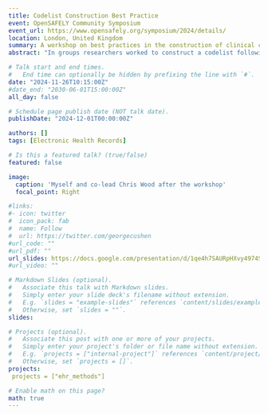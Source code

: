 ```yaml
---
title: Codelist Construction Best Practice
event: OpenSAFELY Community Symposium
event_url: https://www.opensafely.org/symposium/2024/details/
location: London, United Kingdom
summary: A workshop on best practices in the construction of clinical codelists
abstract: "In groups researchers worked to construct a codelist following a framework of best practices for codelist construction. This will be based around OpenCodelists. There was time at the end to review the codelists created and discuss any differences."

# Talk start and end times.
#   End time can optionally be hidden by prefixing the line with `#`.
date: "2024-11-26T10:15:00Z"
#date_end: "2030-06-01T15:00:00Z"
all_day: false

# Schedule page publish date (NOT talk date).
publishDate: "2024-12-01T00:00:00Z"

authors: []
tags: [Electronic Health Records]

# Is this a featured talk? (true/false)
featured: false

image:
  caption: 'Myself and co-lead Chris Wood after the workshop'
  focal_point: Right

#links:
#- icon: twitter
#  icon_pack: fab
#  name: Follow
#  url: https://twitter.com/georgecushen
#url_code: ""
#url_pdf: ""
url_slides: https://docs.google.com/presentation/d/1qe4h7SAURpHXvy4974S2_hGNcHZNQHOLj5_3spJO_VA/edit?usp=sharing
#url_video: ""

# Markdown Slides (optional).
#   Associate this talk with Markdown slides.
#   Simply enter your slide deck's filename without extension.
#   E.g. `slides = "example-slides"` references `content/slides/example-slides.md`.
#   Otherwise, set `slides = ""`.
slides: 

# Projects (optional).
#   Associate this post with one or more of your projects.
#   Simply enter your project's folder or file name without extension.
#   E.g. `projects = ["internal-project"]` references `content/project/deep-learning/index.md`.
#   Otherwise, set `projects = []`.
projects:
 projects = ["ehr_methods"]

# Enable math on this page?
math: true
---
```



